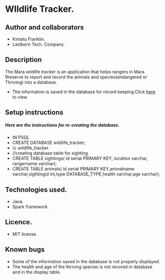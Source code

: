 # WIldlife Tracker.

## Author and collaborators
* Kimatu Franklin.
* Lastborn Tech. Company.
## Description
The Mara wildlife tracker is an application that helps rangers in Mara Rreserve to report and record the animals and species(endangered or Thriving) into a database.
* The information is saved in the database for record keeping.Click [here](https://marawildlifetracker.herokuapp.com/) to view
## Setup instructions
##### Here are the instructions for re-creating the database.

* IN PSQL
* CREATE DATABASE wildlife_tracker;
* \c wildlife_tracker.
* //creating database table for sighting.
* CREATE TABLE sightings( id serial PRIMARY KEY, location varchar, rangername varchar);
* CREATE TABLE animals( id serial PRIMARY KEY,animalname varchar,sightingid int,type DATABASE_TYPE,health varchar,age varchar);


## Technologies used.
* Java.
* Spark framework.
## Licence.
* MIT license.

## Known bugs
* Some of the information saved in the database is not properly displayed.
* The health and age of the thriving species is not recored in database and in the display table.




